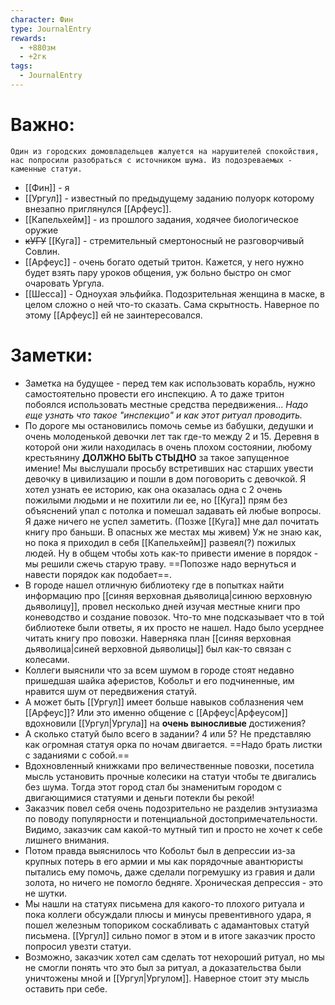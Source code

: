 ```yaml
---
character: Фин
type: JournalEntry
rewards:
  - +880зм
  - +2гк
tags:
  - JournalEntry
---
```

# Важно:
```
Один из городских домовладельцев жалуется на нарушителей спокойствия, нас попросили разобраться с источником шума. Из подозреваемых - каменные статуи.
```
- [[Фин]] - я
- [[Ургул]] - известный по предыдущему заданию полуорк которому внезапно приглянулся [[Арфеус]].
- [[Капельхейм]] - из прошлого задания, ходячее биологическое оружие
- ~~кУГУ~~ [[Куга]] - стремительный смертоносный не разговорчивый Совлин.
- [[Арфеус]] - очень богато одетый тритон. Кажется, у него нужно будет взять пару уроков общения, уж больно быстро он смог очаровать Ургула.
- [[Шесса]] - Одноухая эльфийка. Подозрительная женщина в маске, в целом сложно о ней что-то сказать. Сама скрытность. Наверное по этому [[Арфеус]] ей не заинтересовался.

# Заметки:
- Заметка на будущее - перед тем как использовать корабль, нужно самостоятельно провести его инспекцию. А то даже тритон побоялся использовать местные средства передвижения... _Надо еще узнать что такое "инспекцио" и как этот ритуал проводить._ 
- По дороге мы остановились помочь семье из бабушки, дедушки и очень молоденькой девочки лет так где-то между 2 и 15. Деревня в которой они жили находилась в очень плохом состоянии, любому крестьянину **ДОЛЖНО БЫТЬ СТЫДНО** за такое запущенное имение! Мы выслушали просьбу встретивших нас старших увести девочку в цивилизацию и пошли в дом поговорить с девочкой. Я хотел узнать ее историю, как она оказалась одна с 2 очень пожилыми людьми и не похитили ли ее, но [[Куга]] прям без объяснений упал с потолка и помешал задавать ей любые вопросы. Я даже ничего не успел заметить. (Позже [[Куга]] мне дал почитать книгу про баньши. В опасных же местах мы живем) Уж не знаю как, но пока я приходил в себя [[Капельхейм]] развеял(?) пожилых людей. Ну в общем чтобы хоть как-то привести имение в порядок - мы решили сжечь старую траву. ==Попозже надо вернуться и навести порядок как подобает==.
- В городе нашел отличную библиотеку где в попытках найти информацию про [[синяя верховная дьяволица|синюю верховную дьяволицу]], провел несколько дней изучая местные книги про коневодство и создание повозок. Что-то мне подсказывает что в той библиотеке были ответы, я их просто не нашел. Надо было усерднее читать книгу про повозки. Наверняка план [[синяя верховная дьяволица|синей верховной дьяволицы]] был как-то связан с колесами.
- Коллеги выяснили что за всем шумом в городе стоят недавно пришедшая шайка аферистов, Кобольт и его подчиненные, им нравится шум от передвижения статуй.
- А может быть [[Ургул]] имеет больше навыков соблазнения чем [[Арфеус]]? Или это именно общение с [[Арфеус|Арфеусом]] вдохновили [[Ургул|Ургула]] на **очень выносливые** достижения? 
- А сколько статуй было всего в задании? 4 или 5? Не представляю как огромная статуя орка по ночам двигается. ==Надо брать листки с заданиями с собой.==
- Вдохновленный книжками про величественные повозки, посетила мысль установить прочные колесики на статуи чтобы те двигались без шума. Тогда этот город стал бы знаменитым городом с двигающимися статуями и деньги потекли бы рекой! 
- Заказчик повел себя очень подозрительно не разделив энтузиазма по поводу популярности и потенциальной достопримечательности. Видимо, заказчик сам какой-то мутный тип и просто не хочет к себе лишнего внимания.
- Потом правда выяснилось что Кобольт был в депрессии из-за крупных потерь в его армии и мы как порядочные авантюристы пытались ему помочь, даже сделали погремушку из гравия и дали золота, но ничего не помогло бедняге. Хроническая депрессия - это не шутки.
- Мы нашли на статуях письмена для какого-то плохого ритуала и пока коллеги обсуждали плюсы и минусы превентивного удара, я пошел железным топориком соскабливать с адамантовых статуй письмена. [[Ургул]] сильно помог в этом и в итоге заказчик просто попросил увезти статуи.
- Возможно, заказчик хотел сам сделать тот нехороший ритуал, но мы не смогли понять что это был за ритуал, а доказательства были уничтожены мной и [[Ургул|Ургулом]]. Наверное стоит эту мысль оставить при себе.